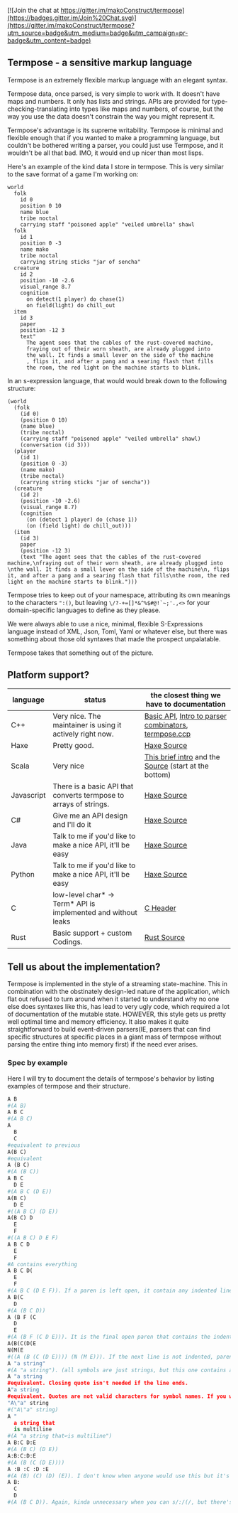 [![Join the chat at https://gitter.im/makoConstruct/termpose](https://badges.gitter.im/Join%20Chat.svg)](https://gitter.im/makoConstruct/termpose?utm_source=badge&utm_medium=badge&utm_campaign=pr-badge&utm_content=badge)

## Termpose - a sensitive markup language

Termpose is an extremely flexible markup language with an elegant syntax.

Termpose data, once parsed, is very simple to work with. It doesn't have maps and numbers. It only has lists and strings. APIs are provided for type-checking-translating into types like maps and numbers, of course, but the way you use the data doesn't constrain the way you might represent it.

Termpose's advantage is its supreme writability. Termpose is minimal and flexible enough that if you wanted to make a programming language, but couldn't be bothered writing a parser, you could just use Termpose, and it wouldn't be all that bad. IMO, it would end up nicer than most lisps.

Here's an example of the kind data I store in termpose. This is very similar to the save format of a game I'm working on:
```
world
  folk
    id 0
    position 0 10
    name blue
    tribe noctal
    carrying staff "poisoned apple" "veiled umbrella" shawl
  folk
    id 1
    position 0 -3
    name mako
    tribe noctal
    carrying string sticks "jar of sencha"
  creature
    id 2
    position -10 -2.6
    visual_range 8.7
    cognition
      on detect(1 player) do chase(1)
      on field(light) do chill_out
  item
    id 3
    paper
    position -12 3
    text"
      The agent sees that the cables of the rust-covered machine,
      fraying out of their worn sheath, are already plugged into 
      the wall. It finds a small lever on the side of the machine
      , flips it, and after a pang and a searing flash that fills
      the room, the red light on the machine starts to blink.
```

In an s-expression language, that would would break down to the following structure:
```
(world
  (folk
    (id 0)
    (position 0 10)
    (name blue)
    (tribe noctal)
    (carrying staff "poisoned apple" "veiled umbrella" shawl)
    (conversation (id 3)))
  (player
    (id 1)
    (position 0 -3)
    (name mako)
    (tribe noctal)
    (carrying string sticks "jar of sencha"))
  (creature
    (id 2)
    (position -10 -2.6)
    (visual_range 8.7)
    (cognition
      (on (detect 1 player) do (chase 1))
      (on (field light) do chill_out)))
  (item
    (id 3)
    paper
    (position -12 3)
    (text "The agent sees that the cables of the rust-covered machine,\nfraying out of their worn sheath, are already plugged into \nthe wall. It finds a small lever on the side of the machine\n, flips it, and after a pang and a searing flash that fills\nthe room, the red light on the machine starts to blink.")))
```

Termpose tries to keep out of your namespace, attributing its own meanings to the characters `":()`, but leaving ```\/?-+=[]*&^%$#@!`~;'.,<>``` for your domain-specific languages to define as they please.

We were always able to use a nice, minimal, flexible S-Expressions language instead of XML, Json, Toml, Yaml or whatever else, but there was something about those old syntaxes that made the prospect unpalatable.

Termpose takes that something out of the picture.

## Platform support?

| language | status | the closest thing we have to documentation |
| ---------|--------|------ |
| C++ | Very nice. The maintainer is using it actively right now. | [Basic API](https://github.com/makoConstruct/termpose/blob/master/basic%20C%2B%2B%20api.md), [Intro to parser combinators](https://github.com/makoConstruct/termpose/blob/master/cppintro.md), [termpose.ccp](https://github.com/makoConstruct/termpose/blob/master/termpose.cpp) |
| Haxe | Pretty good. | [Haxe Source](https://github.com/makoConstruct/termpose/blob/master/Termpose.hx) |
| Scala | Very nice | [This brief intro](https://github.com/makoConstruct/termpose/wiki/Introducing-Termpose!-(To-Scala)) and the [Source](https://github.com/makoConstruct/termpose/blob/master/src/main/scala/Termpose.scala) (start at the bottom) |
| Javascript | There is a basic API that converts termpose to arrays of strings. | [Haxe Source](https://github.com/makoConstruct/termpose/blob/master/Termpose.hx) |
| C# | Give me an API design and I'll do it | [Haxe Source](https://github.com/makoConstruct/termpose/blob/master/Termpose.hx) |
| Java | Talk to me if you'd like to make a nice API, it'll be easy | [Haxe Source](https://github.com/makoConstruct/termpose/blob/master/Termpose.hx) |
| Python | Talk to me if you'd like to make a nice API, it'll be easy | [Haxe Source](https://github.com/makoConstruct/termpose/blob/master/Termpose.hx) |
| C | low-level char* → Term* API is implemented and without leaks | [C Header](https://github.com/makoConstruct/termpose/blob/master/termpose.h) |
| Rust | Basic support + custom Codings. | [Rust Source](https://github.com/makoConstruct/termpose/blob/master/rust/src/lib.rs) |


## Tell us about the implementation?
Termpose is implemented in the style of a streaming state-machine. This in combination with the obstinately design-led nature of the application, which flat out refused to turn around when it started to understand why no one else does syntaxes like this, has lead to very ugly code, which required a lot of documentation of the mutable state. HOWEVER, this style gets us pretty well optimal time and memory efficiency. It also makes it quite straightforward to build event-driven parsers(IE, parsers that can find specific structures at specific places in a giant mass of termpose without parsing the entire thing into memory first) if the need ever arises.


### Spec by example

Here I will try to document the details of termpose's behavior by listing examples of termpose and their structure.

```python
A B
#(A B)
A B C
#(A B C)
A
  B
  C
#equivalent to previous
A(B C)
#equivalent
A (B C)
#(A (B C))
A B C
  D E
#(A B C (D E))
A(B C)
  D E
#((A B C) (D E))
A(B C) D
  E
  F
#((A B C) D E F)
A B C D
  E
  F
#A contains everything
A B C D(
  E
  F
#(A B C (D E F)). If a paren is left open, it contain any indented lines
A B(C
  D
#(A (B C D))
A (B F (C
  D
  E
#(A (B F (C D E))). It is the final open paren that contains the indented content
A(B(C(D(E
N(M(E
#((A (B (C (D E)))) (N (M E))). If the next line is not indented, parens left open will not contain anything extra.
A "a string"
#(A "a string"). (all symbols are just strings, but this one contains a space, so it needs to be represented with quotes.)
A "a string
#equivalent. Closing quote isn't needed if the line ends.
A"a string
#equivalent. Quotes are not valid characters for symbol names. If you wanted a symbol with a quote in it, here's how to do that:
"A\"a" string
#("A\"a" string)
A "
  a string that
  is multiline
#(A "a string that↩is multiline")
A B:C D:E
#(A (B C) (D E))
A:B:C:D:E
#(A (B (C (D E))))
A :B :C :D :E
#(A (B) (C) (D) (E)). I don't know when anyone would use this but it's not like " :" has any other reasonable meanings.
A B:
  C
  D
#(A (B C D)). Again, kinda unnecessary when you can s/:/(/, but there's no other reasonable way to interpret this.
```